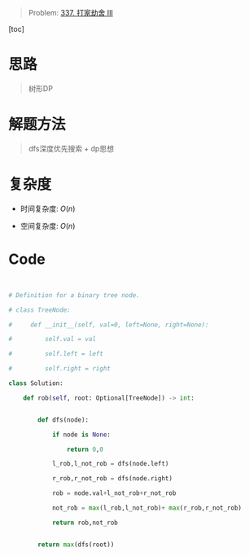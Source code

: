 > Problem: [337. 打家劫舍 III](https://leetcode.cn/problems/house-robber-iii/description/)

[toc]

# 思路

> 树形DP

# 解题方法

> dfs深度优先搜索 + dp思想
# 复杂度

- 时间复杂度: $O(n)$

- 空间复杂度: $O(n)$

# Code

```Python


# Definition for a binary tree node.

# class TreeNode:

#     def __init__(self, val=0, left=None, right=None):

#         self.val = val

#         self.left = left

#         self.right = right

class Solution:

    def rob(self, root: Optional[TreeNode]) -> int:


        def dfs(node):

            if node is None:

                return 0,0

            l_rob,l_not_rob = dfs(node.left)

            r_rob,r_not_rob = dfs(node.right)

            rob = node.val+l_not_rob+r_not_rob

            not_rob = max(l_rob,l_not_rob)+ max(r_rob,r_not_rob)

            return rob,not_rob


        return max(dfs(root))







```
